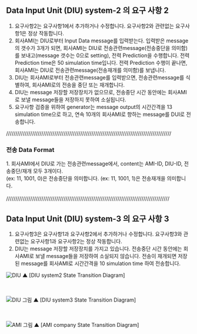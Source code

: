
<h2>Data Input Unit (DIU) system-2 의 요구 사항 2</h2>

1. 요구사항2는 요구사항1에서 추가하거나 수정합니다. 요구사항2와 관련없는 요구사항1은 정상 작동합니다.<br>
2. 회사AMI는 DIU로부터 Input Data message를 입력받는다. 입력받은 message의 갯수가 3개가 되면, 회사AMI는 DIU로 전송관련message(전송중단을 의미함)를 보내고(message 갯수는 0으로 setting), 전력 Prediction을 수행합니다. 전력 Prediction time은 50 simulation time입니다. 전력 Prediction 수행이 끝나면, 회사AMI는 DIU로 전송관련message(전송재개를 의미함)를 보냅니다.<br>
4. DIU는 회사AMI로부터 전송관련message를 입력받으면, 전송관련message를 식별하여, 회사AMI로의 전송을 중단 또는 재개합니다.<br>
5. DIU는 message 저장할 저장장치가 없으므로, 전송중단 시간 동안에는 회사AMI로 보낼 message들을 저장하지 못하여 소실됩니다.<br>
6. 요구사항 검증을 위하여 generator는 message output의 시간간격을 13 simulation time으로 하고, 연속 10개의 회사AMI로 향하는 message를 DUI로 전송합니다.<br>

/////////////////////////////////////////////////////////////////////////////////////////
<br>
<h3>전송 Data Format</h3>
1. 회사AMI에서 DIU로 가는 전송관련message에서, content는 AMI-ID, DIU-ID, 전송중단/재개 모두 3개이다. <br>
(ex: 11, 1001, 0)은 전송중단을 의미합니다. (ex: 11, 1001, 1)은 전송재개을 의미합니다.<br>
<br>
////////////////////////////////////////////////////////////////////////////////////////

<h2>Data Input Unit (DIU) system-3 의 요구 사항 3</h2>

1. 요구사항3은 요구사항1과 요구사항2에서 추가하거나 수정합니다. 요구사항3와 관련없는 요구사항1과 요구사항2는 정상 작동합니다.<br>
2. DIU는 message 저장할 저장장치를 가지고 있습니다. 전송중단 시간 동안에는 회사AMI로 보낼 message들을 저장하여 소실되지 않습니다. 전송이 재개되면 저장된 message를 회사AMI로 시간간격을 10 simulation time 하여 전송합니다.<br>


![DIU](https://user-images.githubusercontent.com/60337066/141144580-ba8d9d9b-c82c-4062-8b1e-3adc243c4f96.PNG)
▲ [DIU system2 State Transition Diagram]
<br><br><br>

![DIU 그림](https://user-images.githubusercontent.com/60337066/141145252-658ca5c1-67eb-457d-876a-54884ffe191b.PNG)
▲ [DIU system3 State Transition Diagram]
<br><br><br>

![AMI 그림](https://user-images.githubusercontent.com/60337066/141148759-8a8b1218-c597-46af-a75b-08ba3d3ecd85.PNG)
▲ [AMI company State Transition Diagram]
<br><br>
